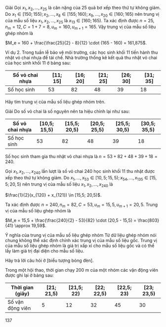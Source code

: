 Giải
Gọi $x_1, x_2, ..., x_{25}$ là cân nặng của 25 quả bơ xếp theo thứ tự không giảm.
Do $x_1 \in [150; 155); x_2, ..., x_8 \in [155; 160); x_9, ..., x_{20} \in [160; 165)$ nên trung vị của mẫu số liệu $x_1, x_2, ..., x_{25}$ là $x_{13} \in [160; 165)$.
Ta xác định được $n = 25, n_m = 12, C = 1 + 7 = 8, u_m = 160, u_{m+1} = 165$.
Vậy trung vị của mẫu số liệu ghép nhóm là

$M_e = 160 + \frac{\frac{25}{2} - 8}{12} \cdot (165 - 160) = 161,875$.

Ví dụ 2. Trong tuần lễ bảo vệ môi trường, các học sinh khối 11 tiến hành thu nhặt vỏ chai nhựa để tái chế. Nhà trường thống kê kết quả thu nhặt vỏ chai của học sinh khối 11 ở bảng sau:

| Số vỏ chai nhựa | [11; 15] | [16; 20] | [21; 25] | [26; 30] | [31; 35] |
|-----------------|----------|----------|----------|----------|----------|
| Số học sinh     |    53    |    82    |    48    |    39    |    18    |

Hãy tìm trung vị của mẫu số liệu ghép nhóm trên.

Giải
Do số vỏ chai là số nguyên nên ta hiệu chỉnh lại như sau:

| Số vỏ chai nhựa | [10,5; 15,5) | [15,5; 20,5) | [20,5; 25,5) | [25,5; 30,5) | [30,5; 35,5) |
|-----------------|--------------|--------------|--------------|--------------|--------------|
| Số học sinh     |      53      |      82      |      48      |      39      |      18      |

Số học sinh tham gia thu nhặt vỏ chai nhựa là
$n = 53 + 82 + 48 + 39 + 18 = 240$.

Gọi $x_1, x_2, ..., x_{240}$ lần lượt là số vỏ chai 240 học sinh khối 11 thu nhặt được xếp theo thứ tự không giảm.
Do $x_1, ..., x_{53} \in [10,5; 15,5); x_{54}, ..., x_{135} \in [15,5; 20,5)$ nên trung vị của mẫu số liệu $x_1, x_2, ..., x_{240}$ là

$\frac{1}{2}(x_{120} + x_{121}) \in [15,5; 20,5)$.

Ta xác định được $n = 240, n_m = 82, C = 53, u_m = 15,5, u_{m+1} = 20,5$.
Trung vị của mẫu số liệu ghép nhóm là

$M_e = 15,5 + \frac{\frac{240}{2} - 53}{82} \cdot (20,5 - 15,5) = \frac{803}{41} \approx 19,59$.

Ý nghĩa của trung vị của mẫu số liệu ghép nhóm
Từ dữ liệu ghép nhóm nói chung không thể xác định chính xác trung vị của mẫu số liệu gốc. Trung vị của mẫu số liệu ghép nhóm là giá trị xấp xỉ cho mẫu số liệu gốc và có thể lấy làm giá trị đại diện cho mẫu số liệu.

Hãy trả lời câu hỏi ở [biểu tượng bóng đèn].

Trong một hội thao, thời gian chạy 200 m của một nhóm các vận động viên được ghi lại ở bảng sau:

| Thời gian (giây) | [21; 21,5) | [21,5; 22) | [22; 22,5) | [22,5; 23) | [23; 23,5) |
|------------------|------------|------------|------------|------------|------------|
| Số vận động viên |     5      |     12     |     32     |     45     |     30     |

137